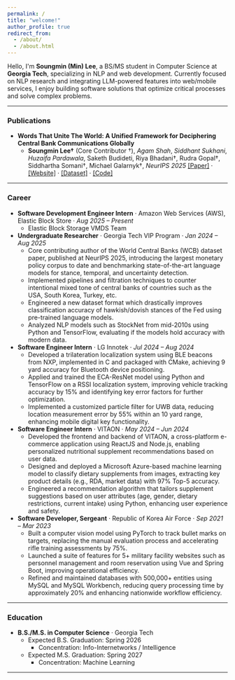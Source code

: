 ```yaml
---
permalink: /
title: "welcome!"
author_profile: true
redirect_from:
  - /about/
  - /about.html
---
```


Hello, I'm **Soungmin (Min) Lee**, a BS/MS student in Computer Science at **Georgia Tech**, specializing in NLP and web development.
Currently focused on NLP research and integrating LLM-powered features into web/mobile services, I enjoy building software solutions that optimize critical processes and solve complex problems.

---

### Publications

- **Words That Unite The World: A Unified Framework for Deciphering Central Bank Communications Globally**
  - **Soungmin Lee†** (Core Contributor †), *Agam Shah*, *Siddhant Sukhani*, *Huzaifa Pardawala*, Saketh Budideti, Riya Bhadani†, Rudra Gopal†, Siddhartha Somani†, Michael Galarnyk†, *NeurIPS 2025* [[Paper]](https://gcb-web-bb21b.web.app/static/pdf/main.pdf) · [[Website]](https://gcb-web-bb21b.web.app/) · [[Dataset]](https://huggingface.co/collections/gtfintechlab/wcb-678965e38178c63158b45fdf) · [[Code]](https://github.com/gtfintechlab/WorldCentralBanks)

---

### Career

- **Software Development Engineer Intern** · Amazon Web Services (AWS), Elastic Block Store · *Aug 2025 – Present*
  - Elastic Block Storage VMDS Team
- **Undergraduate Researcher** · Georgia Tech VIP Program · *Jan 2024 – Aug 2025*
  - Core contributing author of the World Central Banks (WCB) dataset paper, published at NeurIPS 2025, introducing the largest monetary policy corpus to date and benchmarking state-of-the-art language models for stance, temporal, and uncertainty detection.
  - Implemented pipelines and filtration techniques to counter intentional mixed tone of central banks of countries such as the USA, South Korea, Turkey, etc.
  - Engineered a new dataset format which drastically improves classification accuracy of hawkish/dovish stances of the Fed using pre-trained language models.
  - Analyzed NLP models such as StockNet from mid-2010s using Python and TensorFlow, evaluating if the models hold accuracy with modern data.
- **Software Engineer Intern** · LG Innotek · *Jul 2024 – Aug 2024*
  - Developed a trilateration localization system using BLE beacons from NXP, implemented in C and packaged with CMake, achieving 9 yard accuracy for Bluetooth device positioning.
  - Applied and trained the ECA-ResNet model using Python and TensorFlow on a RSSI localization system, improving vehicle tracking accuracy by 15% and identifying key error factors for further optimization.
  - Implemented a customized particle filter for UWB data, reducing location measurement error by 55% within an 10 yard range, enhancing mobile digital key functionality.
- **Software Engineer Intern** · VITAON · *May 2024 – Jun 2024*
  - Developed the frontend and backend of VITAON, a cross-platform e-commerce application using ReactJS and Node.js, enabling personalized nutritional supplement recommendations based on user data.
  - Designed and deployed a Microsoft Azure-based machine learning model to classify dietary supplements from images, extracting key product details (e.g., RDA, market data) with 97% Top-5 accuracy.
  - Engineered a recommendation algorithm that tailors supplement suggestions based on user attributes (age, gender, dietary restrictions, current intake) using Python, enhancing user experience and safety.
- **Software Developer, Sergeant** · Republic of Korea Air Force · *Sep 2021 – Mar 2023*
  - Built a computer vision model using PyTorch to track bullet marks on targets, replacing the manual evaluation process and accelerating rifle training assessments by 75%.
  - Launched a suite of features for 5+ military facility websites such as personnel management and room reservation using Vue and Spring Boot, improving operational efficiency.
  - Refined and maintained databases with 500,000+ entities using MySQL and MySQL Workbench, reducing query processing time by approximately 20% and enhancing nationwide workflow efficiency.

---

### Education

- **B.S./M.S. in Computer Science** · Georgia Tech
  - Expected B.S. Graduation: Spring 2026
    - Concentration: Info-Internetworks / Intelligence
  - Expected M.S. Graduation: Spring 2027
    - Concentration: Machine Learning

---
